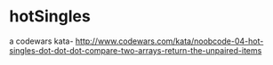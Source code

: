 # hotSingles
a codewars kata- http://www.codewars.com/kata/noobcode-04-hot-singles-dot-dot-dot-compare-two-arrays-return-the-unpaired-items
